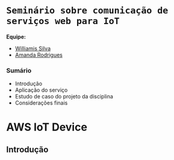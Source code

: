 # `Seminário sobre comunicação de serviços web para IoT`


**Equipe:**
- [Williamis Silva](https://github.com/William-silva-Developer)
- [Amanda Rodrigues](https://github.com/amanda-rosa)


### Sumário

- Introdução
- Aplicação do serviço
- Estudo de caso do projeto da disciplina
- Considerações finais


# AWS IoT Device

## Introdução
